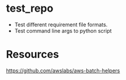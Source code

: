 # test_repo
* Test different requirement file formats.
* Test command line args to python script

# Resources
https://github.com/awslabs/aws-batch-helpers
